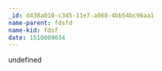 ```yaml
---
_id: d438a010-c345-11e7-a068-4bb54bc96aa1
name-parent: fdsfd
name-kid: fdsf
date: 1510009034
---
```

undefined
